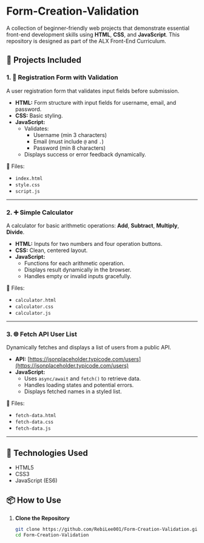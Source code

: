 # Form-Creation-Validation

A collection of beginner-friendly web projects that demonstrate essential front-end development skills using **HTML**, **CSS**, and **JavaScript**. This repository is designed as part of the ALX Front-End Curriculum.

## 🚀 Projects Included

### 1. 📝 Registration Form with Validation
A user registration form that validates input fields before submission.

- **HTML:** Form structure with input fields for username, email, and password.
- **CSS:** Basic styling.
- **JavaScript:**
  - Validates:
    - Username (min 3 characters)
    - Email (must include `@` and `.`)
    - Password (min 8 characters)
  - Displays success or error feedback dynamically.

📄 Files:
- `index.html`
- `style.css`
- `script.js`

---

### 2. ➕ Simple Calculator
A calculator for basic arithmetic operations: **Add**, **Subtract**, **Multiply**, **Divide**.

- **HTML:** Inputs for two numbers and four operation buttons.
- **CSS:** Clean, centered layout.
- **JavaScript:**
  - Functions for each arithmetic operation.
  - Displays result dynamically in the browser.
  - Handles empty or invalid inputs gracefully.

📄 Files:
- `calculator.html`
- `calculator.css`
- `calculator.js`

---

### 3. 🌐 Fetch API User List
Dynamically fetches and displays a list of users from a public API.

- **API:** [https://jsonplaceholder.typicode.com/users](https://jsonplaceholder.typicode.com/users)
- **JavaScript:**
  - Uses `async/await` and `fetch()` to retrieve data.
  - Handles loading states and potential errors.
  - Displays fetched names in a styled list.

📄 Files:
- `fetch-data.html`
- `fetch-data.css`
- `fetch-data.js`

---

## 🧰 Technologies Used
- HTML5
- CSS3
- JavaScript (ES6)

## 📦 How to Use

1. **Clone the Repository**
   ```bash
   git clone https://github.com/RebiLee001/Form-Creation-Validation.git
   cd Form-Creation-Validation
